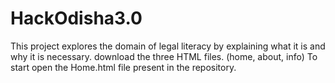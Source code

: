 # HackOdisha3.0
This project explores the domain of legal literacy by explaining what it is and why it is necessary.
download the three HTML files. (home, about, info)
To start open the Home.html file present in the repository.

